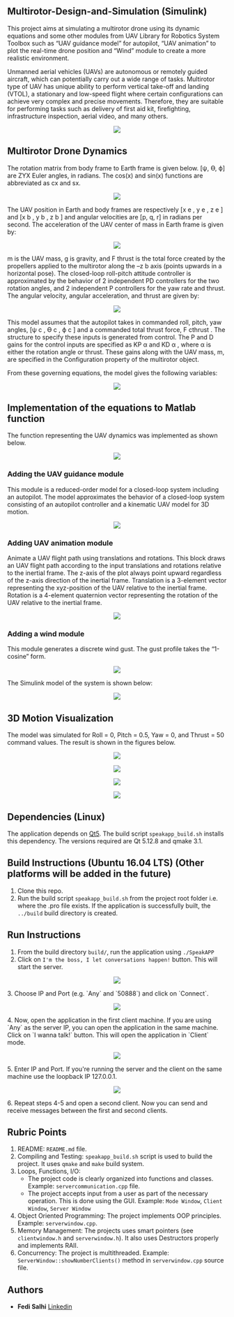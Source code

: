## Multirotor-Design-and-Simulation (Simulink)


This project aims at simulating a multirotor drone using its dynamic equations and some other modules from UAV Library for Robotics System Toolbox such as “UAV guidance model” for autopilot, “UAV animation” to plot the real-time drone position and “Wind” module to create a more realistic environment. 

Unmanned aerial vehicles (UAVs) are autonomous or remotely guided aircraft, which can potentially carry out a wide range of tasks. Multirotor type of UAV has unique ability to perform vertical take-off and landing (VTOL), a stationary and low-speed flight where certain configurations can achieve very complex and precise movements. Therefore, they are suitable for performing tasks such as delivery of first aid kit, firefighting, infrastructure inspection, aerial video, and many others.

<p align="center">
   <img src="figures/figure1.png"/>
</p>


## Multirotor Drone Dynamics
The rotation matrix from body frame to Earth frame is given below. [ψ, ϴ, ϕ] are ZYX Euler angles, in radians. The cos(x) and sin(x) functions are abbreviated as cx and sx.

<p align="center">
   <img src="figures/figure2.png"/>
</p>

The UAV position in Earth and body frames are respectively [x e , y e , z e ] and [x b , y b , z b ] and angular velocities are [p, q, r] in radians per second.
The acceleration of the UAV center of mass in Earth frame is given by:

<p align="center">
   <img src="figures/figure3.png"/>
</p>


m is the UAV mass, g is gravity, and F thrust is the total force created by the propellers applied to the multirotor along the –z b axis (points upwards in a horizontal pose). The closed-loop roll-pitch attitude controller is approximated by the behavior of 2 independent PD controllers for the two rotation angles, and 2 independent P controllers for the yaw rate and thrust. The angular velocity, angular acceleration, and thrust are given by:

<p align="center">
   <img src="figures/figure4.png"/>
</p>

This model assumes that the autopilot takes in commanded roll, pitch, yaw angles, [ψ c , ϴ c , ϕ c ] and a commanded total thrust force, F cthrust . The structure to specify these inputs is generated from control. The P and D gains for the control inputs are specified as KP α and KD α , where α is either the rotation angle or thrust. These gains along with the UAV mass, m, are specified in the Configuration property of the multirotor object.

From these governing equations, the model gives the following variables:

<p align="center">
   <img src="figures/figure5.png"/>
</p>


## Implementation of the equations to Matlab function
The function representing the UAV dynamics was implemented as shown below.

<p align="center">
   <img src="figures/figure6.png"/>
</p>

### Adding the UAV guidance module

This module is a reduced-order model for a closed-loop system including an autopilot. The model approximates the behavior of a closed-loop system consisting of an autopilot controller and a kinematic UAV model for 3D motion.


<p align="center">
   <img src="figures/figure7.png"/>
</p>

### Adding UAV animation module
Animate a UAV flight path using translations and rotations. This block draws an UAV flight path according to the input translations and rotations relative to the inertial frame. The z-axis of the plot always point upward regardless of the z-axis direction of the inertial frame.
Translation is a 3-element vector representing the xyz-position of the UAV relative to the inertial frame. Rotation is a 4-element quaternion vector representing the rotation of the UAV relative to the inertial frame.

<p align="center">
   <img src="figures/figure8.png"/>
</p>

### Adding a wind module
This module generates a discrete wind gust. The gust profile takes the “1-cosine” form.

<p align="center">
   <img src="figures/figure9.png"/>
</p>


The Simulink model of the system is shown below:

<p align="center">
   <img src="figures/figure10.png"/>
</p>


## 3D Motion Visualization
The model was simulated for Roll = 0, Pitch = 0.5, Yaw = 0, and Thrust = 50 command values. The result is shown in the figures below.


<p align="center">
   <img src="figures/figure11.png"/>
</p>

<p align="center">
   <img src="figures/figure12.png"/>
</p>

<p align="center">
   <img src="figures/figure13.png"/>
</p>

<p align="center">
   <img src="figures/figure14.png"/>
</p>







## Dependencies (Linux)
The application depends on [Qt5](https://www.qt.io/). The build script `speakapp_build.sh` installs this dependency. The versions required are Qt 5.12.8 and qmake 3.1. 

## Build Instructions (Ubuntu 16.04 LTS) (Other platforms will be added in the future)
1. Clone this repo.
2. Run the build script `speakapp_build.sh` from the project root folder i.e. where the .pro file exists. If the application is successfully built, the `../build` build directory is created.

## Run Instructions
1. From the build directory `build/`, run the application using `./SpeakAPP`
2. Click on `I'm the boss, I let conversations happen!` button. This will start the server.
<p align="center">
<img src="images/start_server.png"/>
</p>
3. Choose IP and Port (e.g. `Any` and `50888`) and click on `Connect`.
<p align="center">
<img src="images/Server.png"/>
</p>
4. Now, open the application in the first client machine. If you are using `Any` as the server IP, you can open the application in the same machine. Click on `I wanna talk!` button. This will open the application in `Client` mode.
<p align="center">
<img src="images/Client.png"/>
</p>
5. Enter IP and Port. If you're running the server and the client on the same machine use the loopback IP 127.0.0.1.
<p align="center">
<img src="images/client_connected.png"/>
</p>
6. Repeat steps 4-5 and open a second client. Now you can send and receive messages between the first and second clients.

## Rubric Points
1. README: `README.md` file.
2. Compiling and Testing: `speakapp_build.sh` script is used to build the project. It uses `qmake` and `make` build system.
3. Loops, Functions, I/O: 
	- The project code is clearly organized into functions and classes. Example: `servercommunication.cpp` file.
	-  The project accepts input from a user as part of the necessary operation. This is done using the GUI. Example: `Mode Window`, `Client Window`, `Server Window`
4. Object Oriented Programming: The project implements OOP principles. Example: `serverwindow.cpp`.
5. Memory Management: The projects uses smart pointers (see `clientwindow.h` and `serverwindow.h`). It also uses Destructors properly and implements RAII.
6. Concurrency: The project is multithreaded. Example: `ServerWindow::showNumberClients()` method in `serverwindow.cpp` source file.


## Authors
* **Fedi Salhi** [Linkedin](https://www.linkedin.com/in/fedisalhi/)

